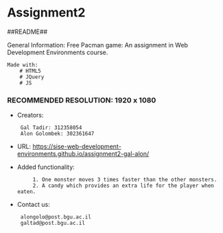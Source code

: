 # Assignment2
 
 ##README##
 
 General Information:
	Free Pacman game: An assignment in Web Development Environments course.
	
	Made with:
		# HTML5
		# JQuery
		# JS
 
 
 ### RECOMMENDED RESOLUTION: 1920 x 1080 ###

 
 - Creators: 
 
		Gal Tadir: 312358054
		Alon Golombek: 302361647
 
 - URL: https://sise-web-development-environments.github.io/assignment2-gal-alon/

 - Added functionality: 
			
			1. One monster moves 3 times faster than the other monsters.
			2. A candy which provides an extra life for the player when eaten.
			
 - Contact us:
	
		alongolo@post.bgu.ac.il
		galtad@post.bgu.ac.il